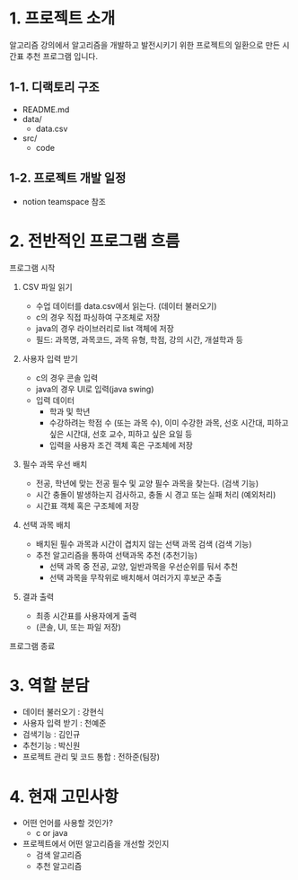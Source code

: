 # 1. 프로젝트 소개 
알고리즘 강의에서 알고리즘을 개발하고 발전시키기 위한 프로젝트의 일환으로 만든 시간표 추천 프로그램 입니다.

## 1-1. 디랙토리 구조
- README.md
- data/
  - data.csv
- src/
  - code
  
## 1-2. 프로젝트 개발 일정
- notion teamspace 참조

# 2. 전반적인 프로그램 흐름
프로그램 시작

1. CSV 파일 읽기
    - 수업 데이터를 data.csv에서 읽는다. (데이터 불러오기)
    - c의 경우 직접 파싱하여 구조체로 저장
    - java의 경우 라이브러리로 list 객체에 저장
    - 필드: 과목명, 과목코드, 과목 유형, 학점, 강의 시간, 개설학과 등 

2. 사용자 입력 받기
    - c의 경우 콘솔 입력
    - java의 경우 UI로 입력(java swing)
    - 입력 데이터
      - 학과 및 학년
      - 수강하려는 학점 수 (또는 과목 수), 이미 수강한 과목, 선호 시간대, 피하고 싶은 시간대, 선호 교수, 피하고 싶은 요일 등
      - 입력을 사용자 조건 객체 혹은 구조체에 저장

3. 필수 과목 우선 배치
    - 전공, 학년에 맞는 전공 필수 및 교양 필수 과목을 찾는다. (검색 기능)
    - 시간 충돌이 발생하는지 검사하고, 충돌 시 경고 또는 실패 처리 (예외처리)
    - 시간표 객체 혹은 구조체에 저장

4. 선택 과목 배치
    - 배치된 필수 과목과 시간이 겹치지 않는 선택 과목 검색 (검색 기능)
    - 추천 알고리즘을 통하여 선택과목 추천 (추천기능)
      - 선택 과목 중 전공, 교양, 일반과목을 우선순위를 둬서 추천
      - 선택 과목을 무작위로 배치해서 여러가지 후보군 추출

5. 결과 출력
    - 최종 시간표를 사용자에게 출력
    - (콘솔, UI, 또는 파일 저장)

프로그램 종료

# 3. 역할 분담

- 데이터 불러오기 : 강현식
- 사용자 입력 받기 : 천예준
- 검색기능 : 김인규
- 추천기능 : 박신원
- 프로젝트 관리 및 코드 통합 : 전하준(팀장)

# 4. 현재 고민사항
- 어떤 언어를 사용할 것인가?
  - c or java
- 프로젝트에서 어떤 알고리즘을 개선할 것인지
  - 검색 알고리즘
  - 추천 알고리즘 
